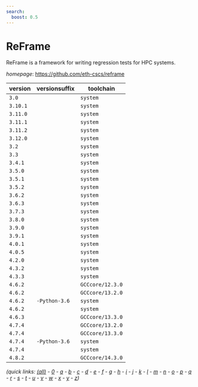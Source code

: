 ```yaml
---
search:
  boost: 0.5
---
```

# ReFrame

ReFrame is a framework for writing regression tests for HPC systems.

*homepage*: <https://github.com/eth-cscs/reframe>

version | versionsuffix | toolchain
--------|---------------|----------
``3.0`` |  | ``system``
``3.10.1`` |  | ``system``
``3.11.0`` |  | ``system``
``3.11.1`` |  | ``system``
``3.11.2`` |  | ``system``
``3.12.0`` |  | ``system``
``3.2`` |  | ``system``
``3.3`` |  | ``system``
``3.4.1`` |  | ``system``
``3.5.0`` |  | ``system``
``3.5.1`` |  | ``system``
``3.5.2`` |  | ``system``
``3.6.2`` |  | ``system``
``3.6.3`` |  | ``system``
``3.7.3`` |  | ``system``
``3.8.0`` |  | ``system``
``3.9.0`` |  | ``system``
``3.9.1`` |  | ``system``
``4.0.1`` |  | ``system``
``4.0.5`` |  | ``system``
``4.2.0`` |  | ``system``
``4.3.2`` |  | ``system``
``4.3.3`` |  | ``system``
``4.6.2`` |  | ``GCCcore/12.3.0``
``4.6.2`` |  | ``GCCcore/13.2.0``
``4.6.2`` | ``-Python-3.6`` | ``system``
``4.6.2`` |  | ``system``
``4.6.3`` |  | ``GCCcore/13.3.0``
``4.7.4`` |  | ``GCCcore/13.2.0``
``4.7.4`` |  | ``GCCcore/13.3.0``
``4.7.4`` | ``-Python-3.6`` | ``system``
``4.7.4`` |  | ``system``
``4.8.2`` |  | ``GCCcore/14.3.0``


*(quick links: [(all)](../index.md) - [0](../0/index.md) - [a](../a/index.md) - [b](../b/index.md) - [c](../c/index.md) - [d](../d/index.md) - [e](../e/index.md) - [f](../f/index.md) - [g](../g/index.md) - [h](../h/index.md) - [i](../i/index.md) - [j](../j/index.md) - [k](../k/index.md) - [l](../l/index.md) - [m](../m/index.md) - [n](../n/index.md) - [o](../o/index.md) - [p](../p/index.md) - [q](../q/index.md) - [r](../r/index.md) - [s](../s/index.md) - [t](../t/index.md) - [u](../u/index.md) - [v](../v/index.md) - [w](../w/index.md) - [x](../x/index.md) - [y](../y/index.md) - [z](../z/index.md))*

